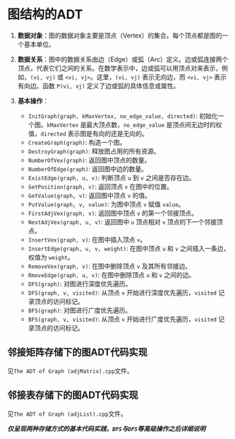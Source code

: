 # 图结构的ADT

1. **数据对象**：图的数据对象主要是顶点（Vertex）的集合。每个顶点都是图的一个基本单位。

2. **数据关系**：图中的数据关系由边（Edge）或弧（Arc）定义。边或弧连接两个顶点，代表它们之间的关系。在数学表示中，边或弧可以用顶点对来表示，例如，`(vi, vj)` 或 `<vi, vj>`。这里，`(vi, vj)` 表示无向边，而 `<vi, vj>` 表示有向边。函数 `P(vi, vj)` 定义了边或弧的具体信息或属性。

3. **基本操作**：
   - `InitGraph(graph, kMaxVertex, no_edge_value, directed)`: 初始化一个图。`kMaxVertex` 是最大顶点数，`no_edge_value` 是顶点间无边时的权值，`directed` 表示图是有向的还是无向的。
   - `CreateGraph(graph)`: 构造一个图。
   - `DestroyGraph(graph)`: 释放图占用的所有资源。
   - `NumberOfVex(graph)`: 返回图中顶点的数量。
   - `NumberOfEdge(graph)`: 返回图中边的数量。
   - `ExistEdge(graph, u, v)`: 判断顶点 `u` 到 `v` 之间是否存在边。
   - `GetPosition(graph, v)`: 返回顶点 `v` 在图中的位置。
   - `GetValue(graph, v)`: 返回图中顶点 `v` 的值。
   - `PutValue(graph, v, value)`: 为图中顶点 `v` 赋值 `value`。
   - `FirstAdjVex(graph, v)`: 返回图中顶点 `v` 的第一个邻接顶点。
   - `NextAdjVex(graph, u, v)`: 返回图中 `u` 顶点相对 `v` 顶点的下一个邻接顶点。
   - `InsertVex(graph, v)`: 在图中插入顶点 `v`。
   - `InsertEdge(graph, u, v, weight)`: 在图中顶点 `u` 和 `v` 之间插入一条边，权值为 `weight`。
   - `RemoveVex(graph, v)`: 在图中删除顶点 `v` 及其所有邻接边。
   - `RmoveEdge(graph, u, v)`: 在图中删除顶点 `u` 和 `v` 之间的边。
   - `DFS(graph)`: 对图进行深度优先遍历。
   - `DFS(graph, v, visited)`: 从顶点 `v` 开始进行深度优先遍历，`visited` 记录顶点的访问标记。
   - `BFS(graph)`: 对图进行广度优先遍历。
   - `BFS(graph, v, visited)`: 从顶点 `v` 开始进行广度优先遍历，`visited` 记录顶点的访问标记。

## 邻接矩阵存储下的图ADT代码实现

见`The ADT of Graph (adjMatrix).cpp`文件。

## 邻接表存储下的图ADT代码实现

见`The ADT of Graph (adjList).cpp`文件。

***仅呈现两种存储方式的基本代码实践，`BFS`与`DFS`等高级操作之后详细说明***
